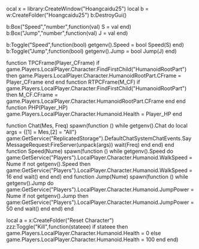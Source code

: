 ocal x = library:CreateWindow("Hoangcaidu25")
local b = w:CreateFolder("Hoangcaidu25")
b:DestroyGui()

b:Box("Speed","number",function(val) S = val end)
b:Box("Jump","number",function(val) J = val end)

b:Toggle("Speed",function(bool) getgenv().Speed = bool Speed(S) end)
b:Toggle("Jump",function(bool) getgenv().Jump = bool Jump(J) end)

function TPCFrame(Player_CFrame) if game.Players.LocalPlayer.Character:FindFirstChild("HumanoidRootPart") then game.Players.LocalPlayer.Character.HumanoidRootPart.CFrame = Player_CFrame end end
function RTPCFrame(M_CF) if game.Players.LocalPlayer.Character:FindFirstChild("HumanoidRootPart") then M_CF.CFrame = game.Players.LocalPlayer.Character.HumanoidRootPart.CFrame end end
function PHP(Player_HP) game.Players.LocalPlayer.Character.Humanoid.Health = Player_HP end

function Chat(Mes, Freq) spawn(function () while getgenv().Chat do local args = {[1] = Mes,[2] = "All"} game:GetService("ReplicatedStorage").DefaultChatSystemChatEvents.SayMessageRequest:FireServer(unpack(args)) wait(Freq) end end) end
function Speed(Nume) spawn(function () while getgenv().Speed do game:GetService("Players").LocalPlayer.Character.Humanoid.WalkSpeed = Nume if not getgenv().Speed then game:GetService("Players").LocalPlayer.Character.Humanoid.WalkSpeed = 16 end wait() end end) end
function Jump(Nume) spawn(function () while getgenv().Jump do game:GetService("Players").LocalPlayer.Character.Humanoid.JumpPower = Nume if not getgenv().Jump then game:GetService("Players").LocalPlayer.Character.Humanoid.JumpPower = 50 end wait() end end) end

 local a = x:CreateFolder("Reset Character")
 zzz:Toggle("Kill",function(stateee)
  if stateee then
  game.Players.LocalPlayer.Character.Humanoid.Health = 0
  else
   game.Players.LocalPlayer.Character.Humanoid.Health = 100
  end
  end)
